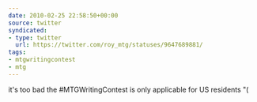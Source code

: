 ```yaml
---
date: 2010-02-25 22:58:50+00:00
source: twitter
syndicated:
- type: twitter
  url: https://twitter.com/roy_mtg/statuses/9647689881/
tags:
- mtgwritingcontest
- mtg
---
```


it's too bad the  #MTGWritingContest is only applicable for US residents "(
